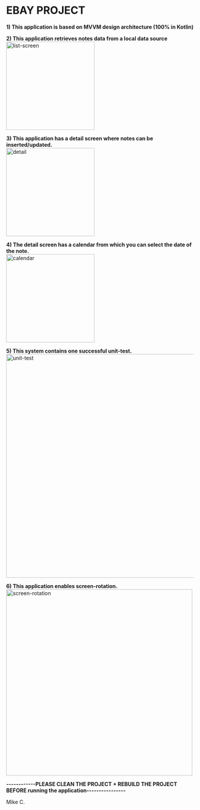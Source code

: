 # EBAY PROJECT </br>

<b> 1) This application is based on MVVM design architecture (100% in Kotlin) </b> </br>

<b> 2) This application retrieves notes data from a local data source </b> </br>
<img width="237" alt="list-screen" src="https://user-images.githubusercontent.com/26533575/179252209-7b5dbc2f-32d6-4f6e-b1ee-89b821df00ce.png">

<b> 3) This application has a detail screen where notes can be inserted/updated. </b> </br>
<img width="237" alt="detail" src="https://user-images.githubusercontent.com/26533575/179252310-93412a76-f41f-4272-a89a-a176aa40f9aa.png">

<b> 4) The detail screen has a calendar from which you can select the date of the note. </b> </br>
<img width="237" alt="calendar" src="https://user-images.githubusercontent.com/26533575/179252405-070399a8-2318-4602-8de4-62dc201a2e2b.png">

<b> 5) This system contains one successful unit-test. </b> </br>
<img width="600" alt="unit-test" src="https://user-images.githubusercontent.com/26533575/179252449-1e0d0cbc-317d-4270-8e07-7a5d15ea5e90.png">

<b> 6) This application enables screen-rotation. </b> </br>
<img width="500" alt="screen-rotation" src="https://user-images.githubusercontent.com/26533575/179254640-8fab106e-82d4-4b52-bd27-5ed83555125f.png">

<b> ------------PLEASE CLEAN THE PROJECT + REBUILD THE PROJECT BEFORE running the application---------------- </b>

Mike C. 
